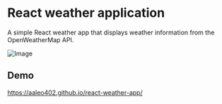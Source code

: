 # React weather application

A simple React weather app that displays weather information from the OpenWeatherMap API.

![Image](https://i.imgur.com/Mfc3d53.png)


## Demo
https://aaleo402.github.io/react-weather-app/
